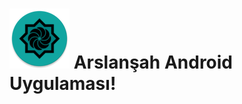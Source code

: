 # ![MoshidonLogo](mastodon/src/main/res/mipmap-xhdpi/ic_launcher_round.png) Arslanşah Android Uygulaması!

